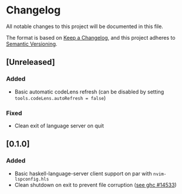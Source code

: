 # Changelog
All notable changes to this project will be documented in this file.

The format is based on [Keep a Changelog](https://keepachangelog.com/en/1.0.0/),
and this project adheres to [Semantic Versioning](https://semver.org/spec/v2.0.0.html).

## [Unreleased]
### Added
- Basic automatic codeLens refresh (can be disabled by setting `tools.codeLens.autoRefresh = false`)
### Fixed
- Clean exit of language server on quit 

## [0.1.0]
### Added
- Basic haskell-language-server client support on par with `nvim-lspconfig.hls`
- Clean shutdown on exit to prevent file corruption ([see ghc #14533](https://gitlab.haskell.org/ghc/ghc/-/issues/14533))
